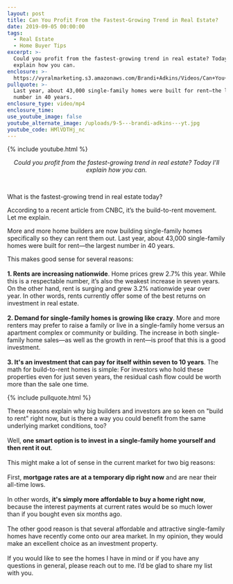 ```yaml
---
layout: post
title: Can You Profit From the Fastest-Growing Trend in Real Estate?
date: 2019-09-05 00:00:00
tags:
  - Real Estate
  - Home Buyer Tips
excerpt: >-
  Could you profit from the fastest-growing trend in real estate? Today I’ll
  explain how you can.
enclosure: >-
  https://vyralmarketing.s3.amazonaws.com/Brandi+Adkins/Videos/Can+You+Profit+From+the+Fastest-Growing+Trend+in+Real+Estate_.mp4
pullquote: >-
  Last year, about 43,000 single-family homes were built for rent—the largest
  number in 40 years.
enclosure_type: video/mp4
enclosure_time:
use_youtube_image: false
youtube_alternate_image: /uploads/9-5---brandi-adkins---yt.jpg
youtube_code: HMlVDTHj_nc
---
```


{% include youtube.html %}

<center><em>Could you profit from the fastest-growing trend in real estate? Today I&rsquo;ll explain how you can.</em></center>

&nbsp;

What is the fastest-growing trend in real estate today?

According to a recent article from CNBC, it’s the build-to-rent movement. Let me explain.

More and more home builders are now building single-family homes specifically so they can rent them out. Last year, about 43,000 single-family homes were built for rent—the largest number in 40 years.

This makes good sense for several reasons:<br>&nbsp;<br>**1\. Rents are increasing nationwide**. Home prices grew 2.7% this year. While this is a respectable number, it’s also the weakest increase in seven years. On the other hand, rent is surging and grew 3.2% nationwide year over year. In other words, rents currently offer some of the best returns on investment in real estate.<br>&nbsp;<br>**2\. Demand for single-family homes is growing like crazy**. More and more renters may prefer to raise a family or live in a single-family home versus an apartment complex or community or building. The increase in both single-family home sales—as well as the growth in rent—is proof that this is a good investment.<br>&nbsp;<br>**3\. It's an investment that can pay for itself within seven to 10 years**. The math for build-to-rent homes is simple: For investors who hold these properties even for just seven years, the residual cash flow could be worth more than the sale one time.

{% include pullquote.html %}

These reasons explain why big builders and investors are so keen on "build to rent" right now, but is there a way you could benefit from the same underlying market conditions, too?<br>&nbsp;<br>Well, **one smart option is to invest in a single-family home yourself and then rent it out**.<br>&nbsp;<br>This might make a lot of sense in the current market for two big reasons:<br>&nbsp;<br>First, **mortgage rates are at a temporary dip right now** and are near their all-time lows.<br>&nbsp;<br>In other words, **it's simply more affordable to buy a home right now**, because the interest payments at current rates would be so much lower than if you bought even six months ago.<br>&nbsp;<br>The other good reason is that several affordable and attractive single-family homes have recently come onto our area market. In my opinion, they would make an excellent choice as an investment property.<br>&nbsp;<br>If you would like to see the homes I have in mind or if you have any questions in general, please reach out to me. I’d be glad to share my list with you.